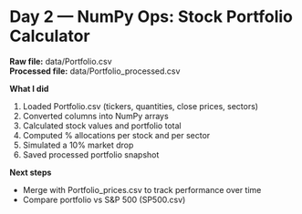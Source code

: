 # Day 2 — NumPy Ops: Stock Portfolio Calculator

**Raw file:** data/Portfolio.csv  
**Processed file:** data/Portfolio_processed.csv  

**What I did**
1. Loaded Portfolio.csv (tickers, quantities, close prices, sectors)
2. Converted columns into NumPy arrays
3. Calculated stock values and portfolio total
4. Computed % allocations per stock and per sector
5. Simulated a 10% market drop
6. Saved processed portfolio snapshot

**Next steps**
- Merge with Portfolio_prices.csv to track performance over time
- Compare portfolio vs S&P 500 (SP500.csv)